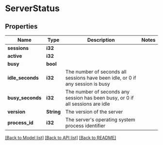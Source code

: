 # ServerStatus

## Properties
Name | Type | Description | Notes
------------ | ------------- | ------------- | -------------
**sessions** | **i32** |  | 
**active** | **i32** |  | 
**busy** | **bool** |  | 
**idle_seconds** | **i32** | The number of seconds all sessions have been idle, or 0 if any session is busy | 
**busy_seconds** | **i32** | The number of seconds any session has been busy, or 0 if all sessions are idle | 
**version** | **String** | The version of the server | 
**process_id** | **i32** | The server's operating system process identifier | 

[[Back to Model list]](../README.md#documentation-for-models) [[Back to API list]](../README.md#documentation-for-api-endpoints) [[Back to README]](../README.md)


